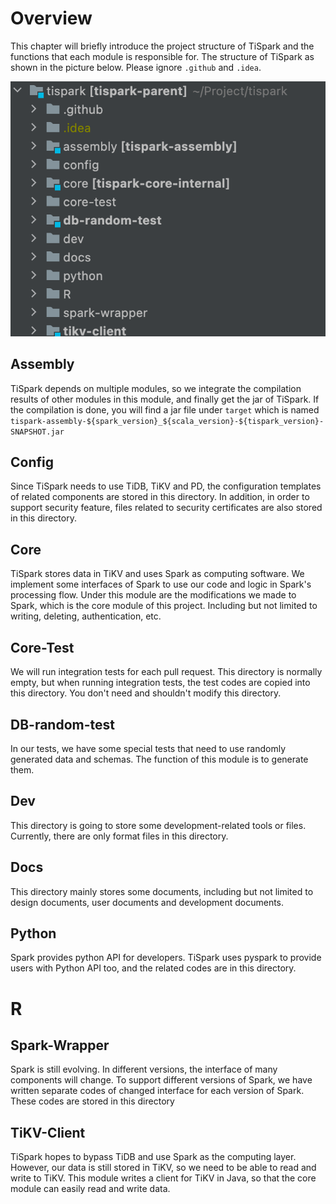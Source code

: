 # Overview
This chapter will briefly introduce the project structure of TiSpark and the functions that each module is responsible for.
The structure of TiSpark as shown in the picture below.
Please ignore `.github` and `.idea`.
 
![overview](pics/overview.png)
## Assembly
TiSpark depends on multiple modules, so we integrate the compilation results of other modules in this module,
and finally get the jar of TiSpark. If the compilation is done, you will find a jar file under `target` which is named `tispark-assembly-${spark_version}_${scala_version}-${tispark_version}-SNAPSHOT.jar`
## Config
Since TiSpark needs to use TiDB, TiKV and PD, the configuration templates of related components are stored in this directory.
In addition, in order to support security feature, files related to security certificates are also stored in this directory.
## Core
TiSpark stores data in TiKV and uses Spark as computing software. 
We implement some interfaces of Spark to use our code and logic in Spark's processing flow. Under this module are the modifications we made to Spark, which is the core module of this project.
Including but not limited to writing, deleting, authentication, etc.
## Core-Test
We will run integration tests for each pull request.
This directory is normally empty, but when running integration tests, the test codes are copied into this directory. 
You don't need and shouldn't modify this directory.
## DB-random-test
In our tests, we have some special tests that need to use randomly generated data and schemas.
The function of this module is to generate them.
## Dev
This directory is going to store some development-related tools or files.
Currently, there are only format files in this directory.
## Docs
This directory mainly stores some documents, including but not limited to design documents, user documents and development documents.
## Python
Spark provides python API for developers. TiSpark uses pyspark to provide users with Python API too,
and the related codes are in this directory.
# R
## Spark-Wrapper
Spark is still evolving. In different versions, the interface of many components will change.
To support different versions of Spark, we have written separate codes of changed interface for each version of Spark.
These codes are stored in this directory
## TiKV-Client
TiSpark hopes to bypass TiDB and use Spark as the computing layer. 
However, our data is still stored in TiKV, so we need to be able to read and write to TiKV.
This module writes a client for TiKV in Java, so that the core module can easily read and write data.